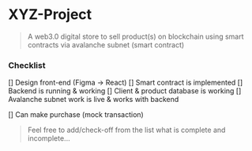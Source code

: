 # XYZ-Project

> A web3.0 digital store to sell product(s) on blockchain using smart contracts via avalanche subnet (smart contract)


### Checklist
[] Design front-end (Figma -> React)
[] Smart contract is implemented
[] Backend is running & working
[] Client & product database is working
[] Avalanche subnet work is live & works with backend

[] Can make purchase (mock transaction)

> Feel free to add/check-off from the list what is complete and incomplete...
